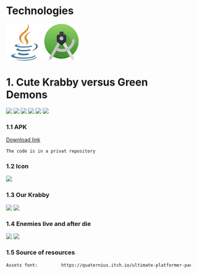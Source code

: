 # Technologies
![](https://github.com/DamianPyCoder/DamianPyCoder/blob/main/icons/javaIcon.png)
![](https://github.com/DamianPyCoder/DamianPyCoder/blob/main/icons/androidStudio100.png)



#
# 1. Cute Krabby versus Green Demons
![](https://github.com/DamianPyCoder/JavaGame___CuteKrabby/tree/main/picts/2_250px.jpg)
![](https://github.com/DamianPyCoder/Java__Games_x2__CuteKrabby_PixelFish/blob/main/CUTE_KRABBY/3_250px.jpg)
![](https://github.com/DamianPyCoder/Java__Games_x2__CuteKrabby_PixelFish/blob/main/CUTE_KRABBY/6_250px.jpg)
![](https://github.com/DamianPyCoder/Java__Games_x2__CuteKrabby_PixelFish/blob/main/CUTE_KRABBY/4_250px.jpg)
![](https://github.com/DamianPyCoder/Java__Games_x2__CuteKrabby_PixelFish/blob/main/CUTE_KRABBY/5_250px.jpg)
![](https://github.com/DamianPyCoder/Java__Games_x2__CuteKrabby_PixelFish/blob/main/CUTE_KRABBY/1_250px.jpg)



### 1.1 APK
[Download link](https://github.com/DamianPyCoder/Java__Games_x2__CuteKrabby_PixelFish/blob/main/CUTE_KRABBY/appCuteKrabby.apk)

```diff
The code is in a privat repository
``` 

### 1.2 Icon
![](https://github.com/DamianPyCoder/Java__Games_x2__CuteKrabby_PixelFish/blob/main/CUTE_KRABBY/icono100.png)

### 1.3 Our Krabby
![](https://github.com/DamianPyCoder/Java__Games_x2__CuteKrabby_PixelFish/blob/main/CUTE_KRABBY/krabbyBig.png)
![](https://github.com/DamianPyCoder/Java__Games_x2__CuteKrabby_PixelFish/blob/main/CUTE_KRABBY/krabby.png)


### 1.4 Enemies live and after die
![](https://github.com/DamianPyCoder/Java__Games_x2__CuteKrabby_PixelFish/blob/main/CUTE_KRABBY/enemigo.png)
![](https://github.com/DamianPyCoder/Java__Games_x2__CuteKrabby_PixelFish/blob/main/CUTE_KRABBY/calavera.png)


### 1.5 Source of resources
```diff
Assets font:         https://quaternius.itch.io/ultimate-platformer-pack
```
